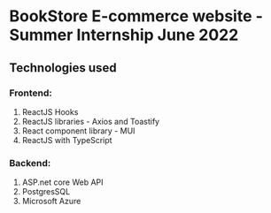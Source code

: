 # BookStore E-commerce website - Summer Internship June 2022
## Technologies used
### Frontend: 
1) ReactJS Hooks
2) ReactJS libraries - Axios and Toastify
3) React component library - MUI
4) ReactJS with TypeScript

### Backend:
1) ASP.net core Web API
2) PostgresSQL
3) Microsoft Azure

